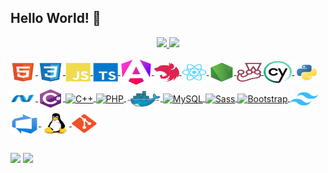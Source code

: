 ## Hello World! 👋

<div align="center">
  <a href="https://github.com/MatheusBibiano">
  <img height="180em" src="https://github-readme-stats.vercel.app/api?username=MatheusBibiano&show_icons=true&theme=tokyonight&include_all_commits=true&count_private=true"/>
  <img height="180em" src="https://github-readme-stats.vercel.app/api/top-langs/?username=MatheusBibiano&layout=compact&langs_count=7&theme=tokyonight"/>
</div>
<div style="display: inline_block"><br>
  <img align="center" alt="HTML" height="30" width="40" src="https://raw.githubusercontent.com/devicons/devicon/master/icons/html5/html5-original.svg">
  <img align="center" alt="CSS" height="30" width="40" src="https://raw.githubusercontent.com/devicons/devicon/master/icons/css3/css3-original.svg">
  <img align="center" alt="Js" height="30" width="40" src="https://raw.githubusercontent.com/devicons/devicon/master/icons/javascript/javascript-plain.svg">
  <img align="center" alt="Ts" height="30" width="40" src="https://raw.githubusercontent.com/devicons/devicon/master/icons/typescript/typescript-plain.svg">
  <img align="center" alt="Angular" height="40" width="50" src="https://github.com/devicons/devicon/blob/v2.16.0/icons/angular/angular-original.svg">
  <img align="center" alt="NestJS" height="30" width="40" src="https://github.com/devicons/devicon/blob/v2.16.0/icons/nestjs/nestjs-original.svg">
  <img align="center" alt="React" height="30" width="40" src="https://raw.githubusercontent.com/devicons/devicon/master/icons/react/react-original.svg">
  <img align="center" alt="Node.js" height="30" width="40" src="https://github.com/devicons/devicon/blob/v2.16.0/icons/nodejs/nodejs-original.svg">
  <img align="center" alt="Jest" height="30" width="40" src="https://github.com/devicons/devicon/blob/v2.16.0/icons/jest/jest-plain.svg">
  <img align="center" alt="Cypress" height="35" width="45" src="https://github.com/devicons/devicon/blob/v2.16.0/icons/cypressio/cypressio-original.svg">
  <img align="center" alt="Python" height="30" width="40" src="https://raw.githubusercontent.com/devicons/devicon/master/icons/python/python-original.svg">
  <img align="center" alt="Dotnet" height="30" width="40" src="https://github.com/devicons/devicon/blob/v2.16.0/icons/dot-net/dot-net-original.svg">
  <img align="center" alt="Csharp" height="30" width="40" src="https://raw.githubusercontent.com/devicons/devicon/master/icons/csharp/csharp-original.svg">
  <img align="center" alt="C++" height="30" width="40" src="https://cdn.jsdelivr.net/gh/devicons/devicon/icons/cplusplus/cplusplus-original.svg">
  <img align="center" alt="PHP" height="40" width="50" src="https://cdn.jsdelivr.net/gh/devicons/devicon/icons/php/php-original.svg">
  <img align="center" alt="Docker" height="45" width="55" src="https://github.com/devicons/devicon/blob/v2.16.0/icons/docker/docker-original.svg">
  <img align="center" alt="MySQL" height="30" width="40" src="https://cdn.jsdelivr.net/gh/devicons/devicon/icons/mysql/mysql-original.svg">
  <img align="center" alt="Sass" height="40" width="50" src="https://cdn.jsdelivr.net/gh/devicons/devicon/icons/sass/sass-original.svg">
  <img align="center" alt="Bootstrap" height="30" width="40" src="https://cdn.jsdelivr.net/gh/devicons/devicon/icons/bootstrap/bootstrap-original.svg">
  <img align="center" alt="Tailwindcss" height="35" width="45" src="https://github.com/devicons/devicon/blob/v2.16.0/icons/tailwindcss/tailwindcss-original.svg">
  <img align="center" alt="Azure DevOps" height="35" width="45" src="https://github.com/devicons/devicon/blob/v2.16.0/icons/azuredevops/azuredevops-original.svg">
  <img align="center" alt="Linux" height="35" width="45" src="https://github.com/devicons/devicon/blob/v2.16.0/icons/linux/linux-original.svg">
  <img align="center" alt="Git" height="30" width="40" src="https://github.com/devicons/devicon/blob/v2.16.0/icons/git/git-original.svg">
</div>
  
  ##
 
<div> 
  <a href="https://www.linkedin.com/in/matheus-bibiano-alves" target="_blank"><img src="https://img.shields.io/badge/-LinkedIn-%230077B5?style=for-the-badge&logo=linkedin&logoColor=white" target="_blank"></a>
  <a href = "mailto:contateme.matheusbibiano@gmail.com"><img src="https://img.shields.io/badge/-Gmail-%23333?style=for-the-badge&logo=gmail&logoColor=white" target="_blank"></a>
</div>
